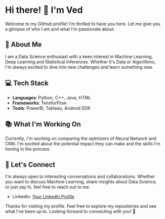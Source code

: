 
# Hi there! 👋 I'm Ved

Welcome to my GitHub profile! I'm thrilled to have you here. Let me give you a glimpse of who I am and what I'm passionate about.

## :bust_in_silhouette: About Me

I am a Data Science enthusiast with a keen interest in Machine Learning, Deep Learning and Statistical Inferences. Whether it's Data or Algorithms, I'm always excited to dive into new challenges and learn something new.

## :computer: Tech Stack

- **Languages**: Python, C++, Java, HTML
- **Frameworks**: TensforFlow
- **Tools**: PowerBI, Tableau, Android SDK

## :books: What I'm Working On

Currently, I'm working on comparing the optmizers of Neural Network and CNN. I'm excited about the potential impact they can make and the skills I'm honing in the process.

## :speech_balloon: Let's Connect

I'm always open to interesting conversations and collaborations. Whether you want to discuss Machine Learning, share insights about Data Science, or just say hi, feel free to reach out to me.


- LinkedIn: [Your LinkedIn Profile](https://www.linkedin.com/in/vedbhatt/)



Thanks for visiting my profile. Feel free to explore my repositories and see what I've been up to. Looking forward to connecting with you! 🚀
